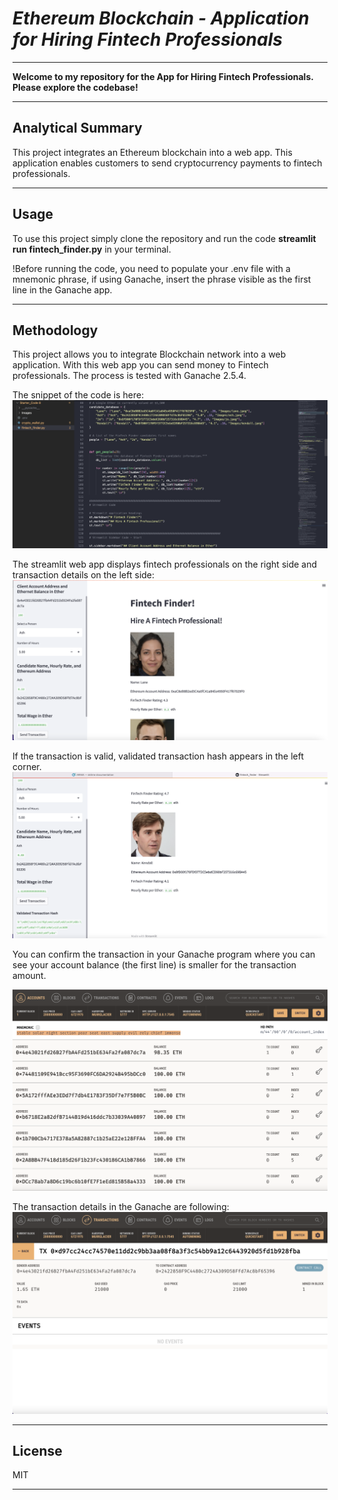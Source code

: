 # *Ethereum Blockchain - Application for Hiring Fintech Professionals*
---

**Welcome to my repository for the App for Hiring Fintech Professionals. Please explore the codebase!** <br />

---
## Analytical Summary

This project integrates an Ethereum blockchain into a web app. This application enables customers to send cryptocurrency payments to fintech professionals.

---

## Usage

To use this project simply clone the repository and run the code **streamlit run fintech_finder.py** in your terminal.

!Before running the code, you need to populate your .env file with a mnemonic phrase, if using Ganache, insert the phrase visible as the first line in the Ganache app.

---

## Methodology
This project allows you to integrate Blockchain network into a web application. With this web app you can send money to Fintech professionals. The process is tested with Ganache 2.5.4.

The snippet of the code is here:
![snippet of our code](Images/image1.png)

The streamlit web app displays fintech professionals on the right side and transaction details on the left side:
![snippet of our code](Images/image2.png)

If the transaction is valid, validated transaction hash appears in the left corner.
![snippet of our code](Images/image3.png)

You can confirm the transaction in your Ganache program where you can see your account balance (the first line) is smaller for the transaction amount.

![snippet of our code](Images/image4.png)

The transaction details in the Ganache are following:
![snippet of our code](Images/image5.png)

---

## License

MIT

---


 
